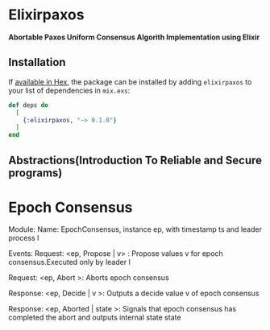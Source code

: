 # Elixirpaxos

**Abortable Paxos Uniform Consensus Algorith Implementation using Elixir**

## Installation

If [available in Hex](https://hex.pm/docs/publish), the package can be installed
by adding `elixirpaxos` to your list of dependencies in `mix.exs`:

```elixir
def deps do
  [
    {:elixirpaxos, "~> 0.1.0"}
  ]
end
```



## Abstractions(Introduction To Reliable and Secure programs)

# Epoch Consensus
Module:
Name: EpochConsensus, instance ep, with timestamp ts and leader process l

Events:
Request: <ep, Propose | v> : Propose values v for epoch consensus.Executed only by leader l

Request: <ep, Abort >: Aborts epoch consensus

Response: <ep, Decide | v >: Outputs a decide value v of epoch consensus

Response: <ep, Aborted | state >: Signals that epoch consensus has completed the abort and outputs internal state state





